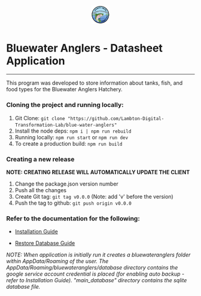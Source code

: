 <h1 align="center">
    <br/>
    <img width="50px" src="./resources/icon.svg" alt="Bluewater-Logo"/>
    <br/>
</h1>

# Bluewater Anglers - Datasheet Application
---
This program was developed to store information about tanks, fish, and food types for the Bluewater Anglers Hatchery.

### Cloning the project and running locally:
1. Git Clone: ```git clone "https://github.com/Lambton-Digital-Transformation-Lab/blue-water-anglers"```
2. Install the node deps: ```npm i | npm run rebuild```
3. Running locally: ```npm run start``` or ```npm run dev```
4. To create a production build: ```npm run build```

### Creating a new release 
<b>NOTE: CREATING RELEASE WILL AUTOMATICALLY UPDATE THE CLIENT</b>

1. Change the package.json version number
2. Push all the changes
3. Create Git tag: ```git tag v0.0.0``` (Note: add 'v' before the version)
4. Push the tag to github: ```git push origin v0.0.0```

### Refer to the documentation for the following:

- [Installation Guide]("https://github.com/Lambton-Digital-Transformation-Lab/blue-water-anglers/blob/main/src/renderer/src/components/pages/documentation/markdown/installationGuide.md")

- [Restore Database Guide](https://github.com/Lambton-Digital-Transformation-Lab/blue-water-anglers/blob/main/src/renderer/src/components/pages/documentation/markdown/restoreDatabaseGuide.md)

<i>NOTE: When application is initially run it creates a bluewateranglers folder within AppData/Roaming of the user. The AppData/Roaming/bluewateranglers/database directory contains the google service account credential is placed (for enabling auto backup - refer to Installation Guide). "main_database" directory contains the sqlite database file.
